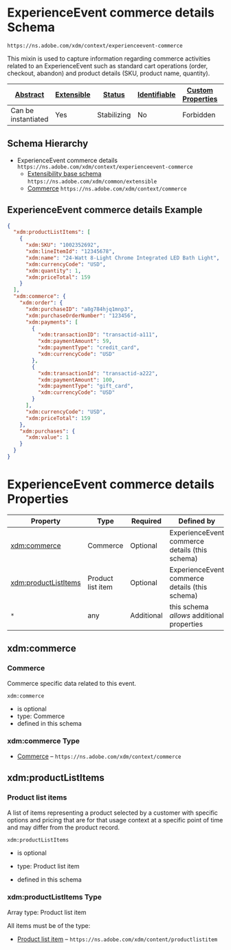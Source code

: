 
# ExperienceEvent commerce details Schema

```
https://ns.adobe.com/xdm/context/experienceevent-commerce
```

This mixin is used to capture information regarding commerce activities related to an ExperienceEvent such as standard cart operations (order, checkout, abandon) and product details (SKU, product name, quantity).

| [Abstract](../../abstract.md) | [Extensible](../../extensions.md) | [Status](../../status.md) | [Identifiable](../../id.md) | [Custom Properties](../../extensions.md) | [Additional Properties](../../extensions.md) | Defined In |
|-------------------------------|-----------------------------------|---------------------------|-----------------------------|------------------------------------------|----------------------------------------------|------------|
| Can be instantiated | Yes | Stabilizing | No | Forbidden | Permitted | [context/experienceevent-commerce.schema.json](context/experienceevent-commerce.schema.json) |
## Schema Hierarchy

* ExperienceEvent commerce details `https://ns.adobe.com/xdm/context/experienceevent-commerce`
  * [Extensibility base schema](../common/extensible.schema.md) `https://ns.adobe.com/xdm/common/extensible`
  * [Commerce](commerce.schema.md) `https://ns.adobe.com/xdm/context/commerce`


## ExperienceEvent commerce details Example
```json
{
  "xdm:productListItems": [
    {
      "xdm:SKU": "1002352692",
      "xdm:lineItemId": "12345678",
      "xdm:name": "24-Watt 8-Light Chrome Integrated LED Bath Light",
      "xdm:currencyCode": "USD",
      "xdm:quantity": 1,
      "xdm:priceTotal": 159
    }
  ],
  "xdm:commerce": {
    "xdm:order": {
      "xdm:purchaseID": "a8g784hjq1mnp3",
      "xdm:purchaseOrderNumber": "123456",
      "xdm:payments": [
        {
          "xdm:transactionID": "transactid-a111",
          "xdm:paymentAmount": 59,
          "xdm:paymentType": "credit_card",
          "xdm:currencyCode": "USD"
        },
        {
          "xdm:transactionId": "transactid-a222",
          "xdm:paymentAmount": 100,
          "xdm:paymentType": "gift_card",
          "xdm:currencyCode": "USD"
        }
      ],
      "xdm:currencyCode": "USD",
      "xdm:priceTotal": 159
    },
    "xdm:purchases": {
      "xdm:value": 1
    }
  }
}
```

# ExperienceEvent commerce details Properties

| Property | Type | Required | Defined by |
|----------|------|----------|------------|
| [xdm:commerce](#xdmcommerce) | Commerce | Optional | ExperienceEvent commerce details (this schema) |
| [xdm:productListItems](#xdmproductlistitems) | Product list item | Optional | ExperienceEvent commerce details (this schema) |
| `*` | any | Additional | this schema *allows* additional properties |

## xdm:commerce
### Commerce

Commerce specific data related to this event.

`xdm:commerce`
* is optional
* type: Commerce
* defined in this schema

### xdm:commerce Type


* [Commerce](commerce.schema.md) – `https://ns.adobe.com/xdm/context/commerce`





## xdm:productListItems
### Product list items

A list of items representing a product selected by a customer with specific options and pricing that are for that usage context at a specific point of time and may differ from the product record.

`xdm:productListItems`
* is optional
* type: Product list item

* defined in this schema

### xdm:productListItems Type


Array type: Product list item

All items must be of the type:
* [Product list item](../content/productlistitem.schema.md) – `https://ns.adobe.com/xdm/content/productlistitem`







